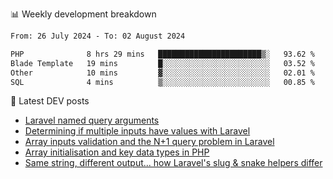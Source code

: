 📊 Weekly development breakdown
<!--START_SECTION:waka-->

```txt
From: 26 July 2024 - To: 02 August 2024

PHP              8 hrs 29 mins   ███████████████████████▒░   93.62 %
Blade Template   19 mins         █░░░░░░░░░░░░░░░░░░░░░░░░   03.52 %
Other            10 mins         ▓░░░░░░░░░░░░░░░░░░░░░░░░   02.01 %
SQL              4 mins          ▒░░░░░░░░░░░░░░░░░░░░░░░░   00.85 %
```

<!--END_SECTION:waka-->

📕 Latest DEV posts
<!-- BLOG-POST-LIST:START -->
- [Laravel named query arguments](https://dev.to/michaelvickersuk/laravel-named-query-arguments-28kd)
- [Determining if multiple inputs have values with Laravel](https://dev.to/michaelvickersuk/determining-if-multiple-inputs-have-values-with-laravel-km6)
- [Array inputs validation and the N+1 query problem in Laravel](https://dev.to/michaelvickersuk/array-inputs-validation-and-the-n1-query-problem-in-laravel-2agb)
- [Array initialisation and key data types in PHP](https://dev.to/michaelvickersuk/array-initialisation-and-key-data-types-in-php-1e5b)
- [Same string, different output... how Laravel&#39;s slug &amp; snake helpers differ](https://dev.to/michaelvickersuk/same-string-different-output-how-laravels-slug-snake-helpers-differ-1ccj)
<!-- BLOG-POST-LIST:END -->
